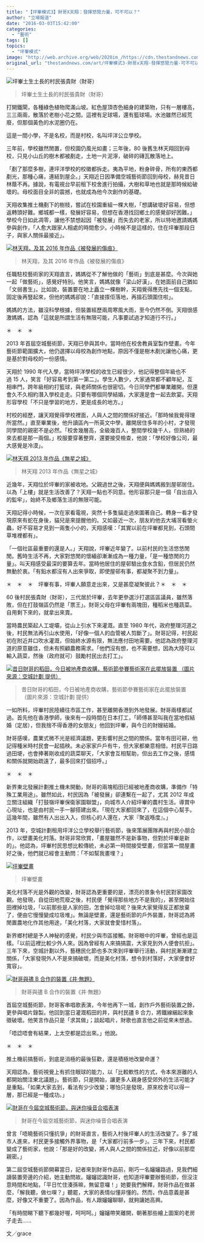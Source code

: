 ```yaml
---
title: "【坪輋模式3】財哥X天翔：發揮悠閒力量，可不可以？"
author: "立場報道"
date: "2016-03-03T15:42:00"
categories:
  - "藝術"
tags: []
topics:
  - "坪輋模式"
image: "http://web.archive.org/web/2020im_/https://cdn.thestandnews.com/media/photos/cache/12768276_10153520412891656_2036355965588521546_o_AzMyO_WHHZH_1200x0.png"
original_url: "thestandnews.com/art/坪輋模式3-財哥x天翔-發揮悠閒力量-可不可以"
---
```

![坪輋土生土長的村民張貴財（財哥）](http://web.archive.org/web/2020im_/https://cdn.thestandnews.com/media/photos/cache/12768276_10153520412891656_2036355965588521546_o_AzMyO_WHHZH_1200x0.png)

> 坪輋土生土長的村民張貴財（財哥）

打開鐵閘，各種綠色植物爬滿山坡。紅色屋頂杏色細身的建築物，只有一層樓高，三三兩兩，散落於老樹小花之間。這裡有足球場，還有籃球場。水池雖然已經荒廢，但那個黃色的水泥圈仍在。

這是一間小學，不是名校，而是村校，名叫坪洋公立學校。

三年前，學校雖然閒置，但校園仍風光如畫；三年後，80 後舊生林天翔回到母校，只見小山丘的樹木都被剷走，土地一片泥濘，破碎的磚瓦散落地上。

「剷了那麼多樹，連坪洋學校的校徽都拆走。夷為平地，粉身碎骨，所有的東西都剷光，那種心痛，連結到屋企。」天翔近日因準備空城藝術節回到母校，赫見昔日林蔭不再。據說，有電視台早前租下校舍進行拍攝，大樹和草地也就是那時候給破壞的。母校面目全非的震撼，也就成為他今次創作的基礎。

天翔收集推土機剷下的樹枝，嘗試在校園重組一棵大樹，「想講破壞好容易，但想返轉頭好難。鄉城都一樣，發展好容易，但想在香港找回鄉土的感覺卻好困難。」學校今日如此凋零，讓他不禁想起因「被發展」而失去的老家，所以特地邀請媽媽參與創作，「人愈大跟家人相處的時間愈少。小時候不是這樣的，住在坪輋那段日子，與家人關係最接近」。

[![林天翔，及其 2016 年作品《被發展的傷痕》](http://web.archive.org/web/2020im_/https://cdn.thestandnews.com/media/photos/cache/10620262_10153520413681656_6139974073105444091_o_WSBgJ_HRAos_1200x0.png)](http://web.archive.org/web/20210628094514/https://cdn.thestandnews.com/media/photos/cache/10620262_10153520413681656_6139974073105444091_o_WSBgJ_HRAos_1200x0.png)

> 林天翔，及其 2016 年作品《被發展的傷痕》

任職駐校藝術家的天翔直言，媽媽從不了解他做的「藝術」到底是甚麼。今次與她一起「做藝術」，感覺好特別。他笑言，媽媽就像「梁山好漢」，在她面前自己猶如「文弱書生」。比如說，裝置要在地上矗立一棵樹幹，天翔覺得應先找一個支點，固定後再豎起來，但他的媽媽卻說：「直接揼佢落地，再搵石頭圍住啦」。

媽媽的方法，雖沒科學根據，但裝置經歷兩周寒風大雨，至今仍然不倒。天翔很感激媽媽，認為「這就是所謂生活有無限可能，凡事要試過才知道行不行。」

＊　＊　＊

2013 年首屆空城藝術節，天翔已參與其中。當時他在校舍教員室製作壁畫。今年藝術節範圍擴大，他仍選擇以母校為創作地點，原因不僅是樹木剷光讓他心痛，更是基於對母校的一份感情。

天翔於 1990 年代入學，當時坪洋學校的收生已經很少，他記得整個年級也不過 15 人，笑言「好容易考到第一第二」。學生人數少，大家通常都不顧年紀，互相串門，跨年級相約打籃球，與老師關係也很密切。今日同學們都畢業離開，但還會久不久相約潛入學校走走。只要有哪個同學結婚，大家還是會一起去飲宴。天翔形容學校「不只是學習的地方，更是成長的地方。」

村校的經歷，讓天翔覺得學校裡面，人與人之間的關係好接近。「那時候我覺得理所當然。」直至畢業後，他升讀區內一所英文中學，離開居住多年的小村，才發現同學間的親密不是必然。「校舍幾層高，全級幾百人，整間學校幾千人，但熟絡的來去都是那一兩個。」校服要穿著整齊，還要接受檢查，他說：「學校好像公司，最大感覺是冷漠」。

[![林天翔 2013 年作品《無星之城》](http://web.archive.org/web/2020im_/https://cdn.thestandnews.com/media/photos/cache/12823530_10153520412201656_1989456840483731299_o_NyfdV_hR0SX_1200x0.png)](http://web.archive.org/web/20210628094514/https://cdn.thestandnews.com/media/photos/cache/12823530_10153520412201656_1989456840483731299_o_NyfdV_hR0SX_1200x0.png)

> 林天翔 2013 年作品《無星之城》

近幾年，天翔位於坪輋的家被收地。父親過世之後，天翔便與媽媽搬到屋邨居住。以為「上樓」就是生活改善了？天翔一點也不同意。他形容那只是一個「自出自入的監牢」，始終不及鄉落生活的無限可能。

天翔記得小時候，一次在家看電視，突然十多隻貓走過來圍著自己。轉身一看才發現原來有蛇在身後，貓兒是來提醒他的。又如最近一次，朋友約他去大埔滘看螢火蟲，好不容易才見到一兩隻小小的，天翔感嘆：「其實以前在坪輋都見到，石頭間草堆裡都有」。

「一個社區最重要的還是人。」天翔說，坪輋近年變了。以前村民的生活悠悠閒閒。舊時生活不再，大家對悠閒的懷緬卻漸漸成為一種力量，「是一種悠閒的力量」。叫天翔感受最深的要算去年。當時他居住的屋邨驗出食水含鉛，但居民仍然無動於衷。「有鉛水都沒有人出來爭取，即使屋邨有事，都凝聚不到力量」。

＊　＊　＊　坪輋有事，坪輋人願意走出來，又是甚麼凝聚彼此？＊　＊　＊

60 後村民張貴財（財哥），三代居於坪輋，去年更參選沙打選區區議員，雖然落敗，但在打鼓嶺區仍然是「票王」。財哥父母在坪輋有兩塊田，種稻米也種蔬菜。自用剩下來的，就拿出來賣。

當時農民築起人工堤壩，從山上引水下來灌溉。直至 1980 年代，政府整理河道之後，村民無法再引山水使用，「好像一個人的血管被人剪斷了」。財哥記得，村民起初在附近井口吹水灌溉，但始終水源有限，無法應付田地需要。他認為政府整理河道的原意雖佳，但未有照顧農務需求。「他們沒有想，也不需要想，因為大陸可以輸入蔬菜，然後（政府就可）鼓勵村民出去打工」。

[![昔日財哥的稻田，今日被地產商收購，藝術節參賽藝術家在此擺放裝置
（圖片來源：空城計劃 提供）](http://web.archive.org/web/2020im_/https://cdn.thestandnews.com/media/photos/cache/1WL_0711_kt6mR_1200x0.jpg)](http://web.archive.org/web/20210628094514/https://cdn.thestandnews.com/media/photos/cache/1WL_0711_kt6mR_1200x0.jpg)

> 昔日財哥的稻田，今日被地產商收購，藝術節參賽藝術家在此擺放裝置  
（圖片來源：空城計劃 提供）

一如所料，坪輋村民陸續往市區工作，甚至離開香港到外地發展。財哥兩樣都試過。首先他在香港學師，後來有一段時間在日本打工，「師傅甚至叫我在當地假結婚（定居），但我捨不得香港的女朋友」他回到坪輋，與今日的財嫂結婚。

財哥感嘆，農業式微不光是經濟議題，更影響村民之間的關係。當年有田可耕，他記得種米時村民會一起插秧。未必家家戶戶有牛，但大家都樂意相借。村民平日路過田埂，也會捧著剛收成的蔬菜聊天，「大家會互相幫助，但出去工作之後，感情和關係就開始疏遠了，最多回來打個招呼。」

＊　＊　＊

新界東北發展計劃推土機未開動，財哥的兩塊稻田已經被地產商收購，準備作「特殊工業用途」。雖然如此，村民因為「被發展」卻連繫在一起了，尤其 2012 年成立關注組織「打鼓嶺坪輋保衛家園聯盟」，向城市人介紹坪輋的農村生活。導賞中心現址，也是由村民一手一腳搭建出來。「現在大家都回來了，在這個中心幫手。這幾年間，雖然有人出出入入，但核心的人還在，大家『聚返喺度』。」

2013 年，空城計劃租用坪洋公立學校舉行藝術節，後來策展團隊再與村民小朋合作，以壁畫美化村落。財哥非常欣賞，「畫屋雖然不是新事物，但對於坪輋是新的」。他認為，坪輋村民思想比較傳統，未必第一時間接受壁畫，但當第一間屋畫好之後，他們就已經會主動問：「不如幫我畫埋？」

[![坪輋壁畫](http://web.archive.org/web/2020im_/https://cdn.thestandnews.com/media/photos/cache/12772076_10153520413121656_8794975040265347001_o_QFIUb_5fVnI_1200x0.png)](http://web.archive.org/web/20210628094514/https://cdn.thestandnews.com/media/photos/cache/12772076_10153520413121656_8794975040265347001_o_QFIUb_5fVnI_1200x0.png)

> 坪輋壁畫

美化村落不光是外觀的改變，財哥認為更重要的是，漂亮的景象令村民對家園改觀。他發現，自從田地荒廢之後，村民便「覺得那些地方不是我的」，甚至開始往田裡掉垃圾，「以前那些是人家的田，怎會掉垃圾呢？後來大家覺得反正都放棄了，便由它慢慢變成垃圾堆」。無論是壁畫，還是藝術節的戶外裝置，財哥認為將閒置農地化作其他用途，「美化村落，大家就會愛惜村落」。

新界鄉村總是予人神秘的感覺，村民少與市區接觸。財哥眼中的坪輋，曾經也是這樣。「以前這裡比較少外人來。因為曾經有人來搞搞震，大家見到外人便會抗拒」。三年下來，空城計劃以外，藝穗民化節也多次來到坪輋舉行活動，與村民漸漸建立關係，「大家發現外人不是來搞破壞，而是美化村落，想令到村落好，大家便會好寬容」。

[![財哥與孻 B 合作的裝置《井‧無題》](http://web.archive.org/web/2020im_/https://cdn.thestandnews.com/media/photos/cache/12806104_10153521393726656_3546888029177473173_n_wkuKI_LuyZJ_1200x0.png)](http://web.archive.org/web/20210628094514/https://cdn.thestandnews.com/media/photos/cache/12806104_10153521393726656_3546888029177473173_n_wkuKI_LuyZJ_1200x0.png)

> 財哥與孻 B 合作的裝置《井‧無題》

首屆空城藝術節，財哥客串唱歌表演，今年他再下一城，創作戶外藝術裝置之餘，更參與唱片錄製。他回到當日灌溉稻田的井，與村民孻 B 合力，將鐵線綑起來象徵破壞。他笑言作品只是「求其做」；談起唱片，財歌也直言他之前從來未想過。

「唔諗唔會有結果，上太空都是諗出來。」他說。

＊　＊　＊

推土機前搞藝術，到底是消極的最後狂歡，還是積極地改變命運？

天翔認為，藝術視覺上有抓住眼球的能力，以「比較軟性的方式，令本來游離的人都開始關注東北議題」。藝術節，只是開始，讓更多人親身感受郊外的生活可能才是重點。「如果大家去到，看法有少少改變；哪怕只是發現，原來校舍可以得一層，那已經是一種成功。」

[![財哥在今屆空城藝術節，與迷你噪音合唱表演](http://web.archive.org/web/2020im_/https://cdn.thestandnews.com/media/photos/cache/12771675_10153520413431656_8527318965248468098_o_9iaee_9Wlfw_1200x0.png)](http://web.archive.org/web/20210628094514/https://cdn.thestandnews.com/media/photos/cache/12771675_10153520413431656_8527318965248468098_o_9iaee_9Wlfw_1200x0.png)

> 財哥在今屆空城藝術節，與迷你噪音合唱表演

曾言「唔曉藝術只懂抗爭」的財哥直言，藝術入村後坪輋人的生活改變了。多了城市人進來，村民更多接觸外界事物，是「大家都行前多一步」。三年下來，村民都變成了藝術家，他說：「那是好的改變，將人與人之間的關係拉近，好像以前那麼親密。」

第二屆空城藝術節開幕當日，記者來到財哥作品前，剛巧一名嬸嬸路過，見我們細讀裝置旁邊的介紹，她主動問故。嬸嬸認識財哥，也知道坪輋要辦藝術節，但沒注意時間和地點，「平日忙住湊孫嘛，無留意囉！」她要我們解釋，財哥作品在做甚麼，「解我聽，做乜㗎？」聽罷，大家的表情似懂非懂的。然而，作品意義是甚麼，好像又不重要了。因為作品，有人跟嬸嬸聊聊，就夠讓她高興。

「有時間睇下聽下都幾好喔，呵呵呵。」嬸嬸帶笑離開，朝著那些繪上圖案的老房子走去……

文／grace
